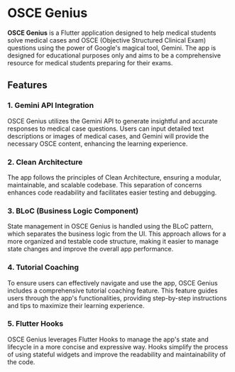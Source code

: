 # OSCE Genius

**OSCE Genius** is a Flutter application designed to help medical students solve medical cases and OSCE (Objective Structured Clinical Exam) questions using the power of Google's magical tool, Gemini. The app is designed for educational purposes only and aims to be a comprehensive resource for medical students preparing for their exams.

## Features

### 1. Gemini API Integration

OSCE Genius utilizes the Gemini API to generate insightful and accurate responses to medical case questions. Users can input detailed text descriptions or images of medical cases, and Gemini will provide the necessary OSCE content, enhancing the learning experience.

### 2. Clean Architecture

The app follows the principles of Clean Architecture, ensuring a modular, maintainable, and scalable codebase. This separation of concerns enhances code readability and facilitates easier testing and debugging.

### 3. BLoC (Business Logic Component)

State management in OSCE Genius is handled using the BLoC pattern, which separates the business logic from the UI. This approach allows for a more organized and testable code structure, making it easier to manage state changes and improve the overall app performance.

### 4. Tutorial Coaching

To ensure users can effectively navigate and use the app, OSCE Genius includes a comprehensive tutorial coaching feature. This feature guides users through the app's functionalities, providing step-by-step instructions and tips to maximize their learning experience.

### 5. Flutter Hooks

OSCE Genius leverages Flutter Hooks to manage the app's state and lifecycle in a more concise and expressive way. Hooks simplify the process of using stateful widgets and improve the readability and maintainability of the code.
